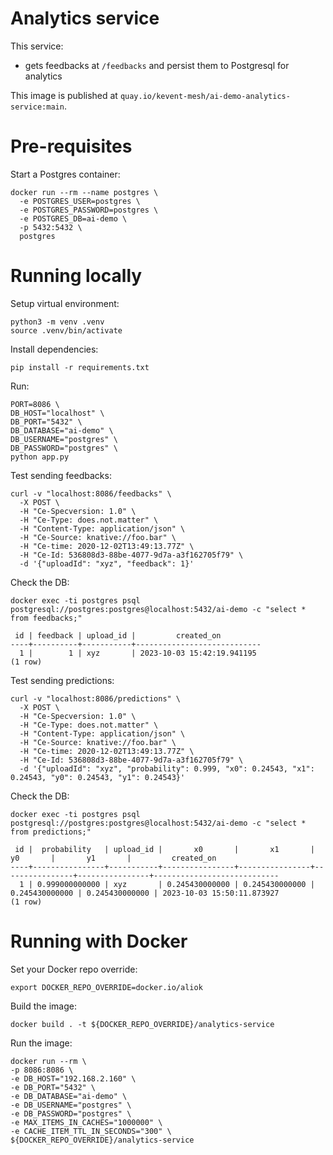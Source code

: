 # Analytics service

This service:
 - gets feedbacks at `/feedbacks` and persist them to Postgresql for analytics

This image is published at `quay.io/kevent-mesh/ai-demo-analytics-service:main`.

# Pre-requisites

Start a Postgres container:
```shell
docker run --rm --name postgres \
  -e POSTGRES_USER=postgres \
  -e POSTGRES_PASSWORD=postgres \
  -e POSTGRES_DB=ai-demo \
  -p 5432:5432 \
  postgres
```

# Running locally

Setup virtual environment:
```shell
python3 -m venv .venv
source .venv/bin/activate
```

Install dependencies:
```shell
pip install -r requirements.txt
```

Run:
```shell
PORT=8086 \
DB_HOST="localhost" \
DB_PORT="5432" \
DB_DATABASE="ai-demo" \
DB_USERNAME="postgres" \
DB_PASSWORD="postgres" \
python app.py
```

Test sending feedbacks:
```shell
curl -v "localhost:8086/feedbacks" \
  -X POST \
  -H "Ce-Specversion: 1.0" \
  -H "Ce-Type: does.not.matter" \
  -H "Content-Type: application/json" \
  -H "Ce-Source: knative://foo.bar" \
  -H "Ce-time: 2020-12-02T13:49:13.77Z" \
  -H "Ce-Id: 536808d3-88be-4077-9d7a-a3f162705f79" \
  -d '{"uploadId": "xyz", "feedback": 1}'
```

Check the DB:
```shell
docker exec -ti postgres psql postgresql://postgres:postgres@localhost:5432/ai-demo -c "select * from feedbacks;"

 id | feedback | upload_id |         created_on         
----+----------+-----------+----------------------------
  1 |        1 | xyz       | 2023-10-03 15:42:19.941195
(1 row)
```

Test sending predictions:
```shell
curl -v "localhost:8086/predictions" \
  -X POST \
  -H "Ce-Specversion: 1.0" \
  -H "Ce-Type: does.not.matter" \
  -H "Content-Type: application/json" \
  -H "Ce-Source: knative://foo.bar" \
  -H "Ce-time: 2020-12-02T13:49:13.77Z" \
  -H "Ce-Id: 536808d3-88be-4077-9d7a-a3f162705f79" \
  -d '{"uploadId": "xyz", "probability": 0.999, "x0": 0.24543, "x1": 0.24543, "y0": 0.24543, "y1": 0.24543}'
```

Check the DB:
```shell
docker exec -ti postgres psql postgresql://postgres:postgres@localhost:5432/ai-demo -c "select * from predictions;"

 id |  probability   | upload_id |       x0       |       x1       |       y0       |       y1       |         created_on         
----+----------------+-----------+----------------+----------------+----------------+----------------+----------------------------
  1 | 0.999000000000 | xyz       | 0.245430000000 | 0.245430000000 | 0.245430000000 | 0.245430000000 | 2023-10-03 15:50:11.873927
(1 row)
```

# Running with Docker

Set your Docker repo override:
```shell
export DOCKER_REPO_OVERRIDE=docker.io/aliok
```


Build the image:
```shell
docker build . -t ${DOCKER_REPO_OVERRIDE}/analytics-service
```

Run the image:
```shell
docker run --rm \
-p 8086:8086 \
-e DB_HOST="192.168.2.160" \
-e DB_PORT="5432" \
-e DB_DATABASE="ai-demo" \
-e DB_USERNAME="postgres" \
-e DB_PASSWORD="postgres" \
-e MAX_ITEMS_IN_CACHES="1000000" \
-e CACHE_ITEM_TTL_IN_SECONDS="300" \
${DOCKER_REPO_OVERRIDE}/analytics-service
```

